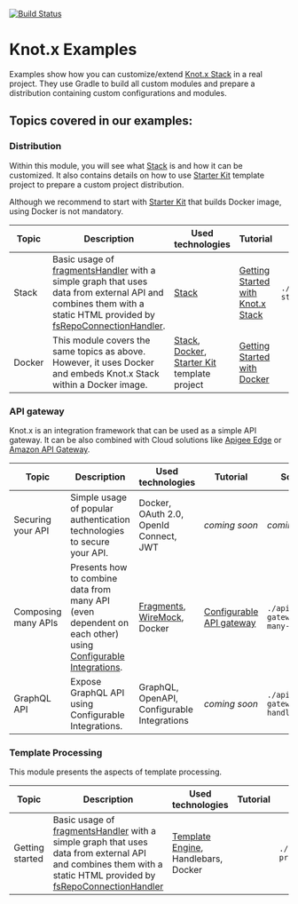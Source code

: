 [![Build Status](https://dev.azure.com/knotx/Knotx/_apis/build/status/Knotx.knotx-example-project?branchName=master)](https://dev.azure.com/knotx/Knotx/_build/latest?definitionId=15&branchName=master)

# Knot.x Examples
Examples show how you can customize/extend [Knot.x Stack](https://github.com/Knotx/knotx-stack) in 
a real project. They use Gradle to build all custom modules and prepare a distribution 
containing custom configurations and modules. 

## Topics covered in our examples:

### Distribution

Within this module, you will see what [Stack](https://github.com/Knotx/knotx-stack) is and how it can be customized.
It also contains details on how to use [Starter Kit](https://github.com/Knotx/knotx-starter-kit) 
template project to prepare a custom project distribution.

Although we recommend to start with [Starter Kit](https://github.com/Knotx/knotx-starter-kit) that
builds Docker image, using Docker is not mandatory. 

|Topic|Description|Used technologies|Tutorial|Source code|
|-----|-----------|-----------------|--------|-----------|
|Stack|Basic usage of [fragmentsHandler](https://github.com/Knotx/knotx-fragments/tree/master/handler) with a simple graph that uses data from external API and combines them with a static HTML provided by [fsRepoConnectionHandler](https://github.com/Knotx/knotx-repository-connector/tree/master/fs). |[Stack](https://github.com/Knotx/knotx-stack)|[Getting Started with Knot.x Stack](http://knotx.io/tutorials/getting-started-with-knotx-stack/2_0/)| `./distribution/knotx-stack`| 
|Docker|This module covers the same topics as above. However, it uses Docker and embeds Knot.x Stack within a Docker image.|[Stack](https://github.com/Knotx/knotx-stack), [Docker](https://github.com/Knotx/knotx-docker), [Starter Kit](https://github.com/Knotx/knotx-starter-kit) template project |[Getting Started with Docker](http://knotx.io/tutorials/getting-started-with-docker/2_0/)| | 


### API gateway

Knot.x is an integration framework that can be used as a simple API gateway. It can be also combined 
with Cloud solutions like [Apigee Edge](https://docs.apigee.com/api-platform/get-started/what-apigee-edge) 
or [Amazon API Gateway](https://aws.amazon.com/api-gateway/).


|Topic|Description|Used technologies|Tutorial|Source code|
|-----|-----------|-----------------|--------|-----------|
|Securing your API |Simple usage of popular authentication technologies to secure your API.|Docker, OAuth 2.0, OpenId Connect, JWT|*coming soon*|*coming soon*| 
|Composing many APIs|Presents how to combine data from many API (even dependent on each other) using [Configurable Integrations](http://knotx.io/blog/configurable-integrations/).|[Fragments](https://github.com/Knotx/knotx-fragments/tree/master/handler), [WireMock](http://wiremock.org/), Docker|[Configurable API gateway](http://knotx.io/tutorials/configurable-api-gateway/2_0/)|`./api-gateway/composing-many-apis`|
|GraphQL API|Expose GraphQL API using Configurable Integrations.|GraphQL, OpenAPI, Configurable Integrations|*coming soon*|`./api-gateway/graphql-handler` 

### Template Processing
This module presents the aspects of template processing.

|Topic|Description|Used technologies|Tutorial|Source code|
|-----|-----------|-----------------|--------|-----------|
|Getting started|Basic usage of [fragmentsHandler](https://github.com/Knotx/knotx-fragments/tree/master/handler) with a simple graph that uses data from external API and combines them with a static HTML provided by [fsRepoConnectionHandler](https://github.com/Knotx/knotx-repository-connector/tree/master/fs) | [Template Engine](https://github.com/Knotx/knotx-template-engine), Handlebars, Docker| |`./template-processing/handlebars`| 

[license]:https://github.com/Cognifide/knotx/blob/master/LICENSE
[license img]:https://img.shields.io/badge/License-Apache%202.0-blue.svg

[gitter]:https://gitter.im/Knotx/Lobby
[gitter img]:https://badges.gitter.im/Knotx/knotx-extensions.svg
